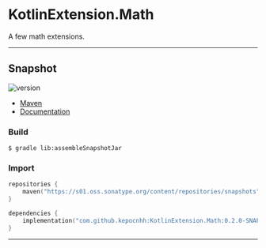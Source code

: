 # KotlinExtension.Math
A few math extensions.

---

## Snapshot

![version](https://img.shields.io/static/v1?label=version&message=0.2.0-SNAPSHOT&labelColor=212121&color=2962ff&style=flat)

- [Maven](https://s01.oss.sonatype.org/content/repositories/snapshots/com/github/kepocnhh/KotlinExtension.Math/0.2.0-SNAPSHOT)
- [Documentation](https://StanleyProjects.github.io/KotlinExtension.Math/doc/0.2.0-SNAPSHOT)

### Build
```
$ gradle lib:assembleSnapshotJar
```

### Import
```kotlin
repositories {
    maven("https://s01.oss.sonatype.org/content/repositories/snapshots")
}

dependencies {
    implementation("com.github.kepocnhh:KotlinExtension.Math:0.2.0-SNAPSHOT")
}
```

---
